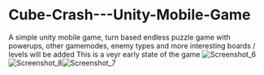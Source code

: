 # Cube-Crash---Unity-Mobile-Game
A simple unity mobile game, turn based endless puzzle game with powerups,
other gamemodes, enemy types and more interesting boards / levels will be added
This is a veyr early state of the game
![Screenshot_6](https://user-images.githubusercontent.com/27012591/127756056-e9436aa0-3346-4574-a602-82dee584a233.jpg)![Screenshot_8](https://user-images.githubusercontent.com/27012591/127756062-fa0d35dd-e95d-4ed9-9615-f0046f6f9246.jpg)![Screenshot_7](https://user-images.githubusercontent.com/27012591/127756097-b1646966-cfdd-42ab-ae13-265cc8fa1949.jpg)

